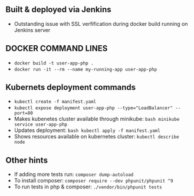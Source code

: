 ## Built & deployed via Jenkins

- Outstanding issue with SSL verfification during docker build running on Jenkins server

## DOCKER COMMAND LINES

- `docker build -t user-app-php .`
- `docker run -it --rm --name my-running-app user-app-php`

## Kubernets deployment commands

- `kubectl create -f manifest.yaml`
- `kubectl expose deployment user-app-php --type="LoadBalancer" --port=80`
- Makes kubenetes cluster available through minikube: `bash minikube service user-app-php`
- Updates deployment: `bash kubectl apply -f manifest.yaml`
- Shows resources available on kubernetes cluster: `kubectl describe node`

## Other hints

- If adding more tests run: `composer dump-autoload`
- To install composer: `composer require --dev phpunit/phpunit ^9`
- To run tests in php & composer: `./vendor/bin/phpunit tests`
